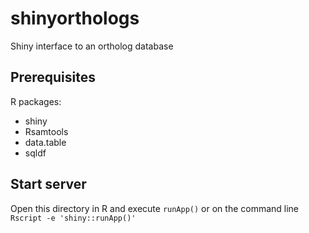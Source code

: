 # shinyorthologs

Shiny interface to an ortholog database

## Prerequisites

R packages:

- shiny
- Rsamtools
- data.table
- sqldf


## Start server

Open this directory in R and execute `runApp()` or on the command line `Rscript -e 'shiny::runApp()'`

